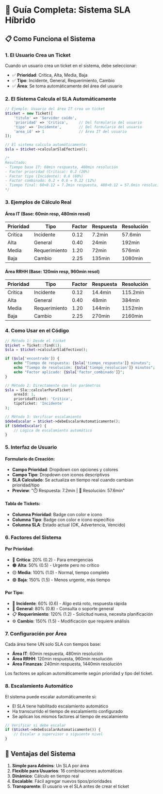 # 🎯 Guía Completa: Sistema SLA Híbrido

## 📋 Como Funciona el Sistema

### 1. **El Usuario Crea un Ticket**
Cuando un usuario crea un ticket en el sistema, debe seleccionar:
- ✅ **Prioridad**: Crítica, Alta, Media, Baja
- ✅ **Tipo**: Incidente, General, Requerimiento, Cambio
- ✅ **Área**: Se toma automáticamente del área del usuario

### 2. **El Sistema Calcula el SLA Automáticamente**
```php
// Ejemplo: Usuario del área IT crea un ticket
$ticket = new Ticket([
    'titulo' => 'Servidor caído',
    'prioridad' => 'Critica',     // Del formulario del usuario
    'tipo' => 'Incidente',        // Del formulario del usuario
    'area_id' => 1                // Área IT del usuario
]);

// El sistema calcula automáticamente:
$sla = $ticket->calcularSlaEfectivo();

/*
Resultado:
- Tiempo base IT: 60min respuesta, 480min resolución
- Factor prioridad (Crítica): 0.2 (20%)
- Factor tipo (Incidente): 0.6 (60%) 
- Factor combinado: 0.2 × 0.6 = 0.12 (12%)
- Tiempo final: 60×0.12 = 7.2min respuesta, 480×0.12 = 57.6min resolución
*/
```

### 3. **Ejemplos de Cálculo Real**

#### Área IT (Base: 60min resp, 480min resol)
| Prioridad | Tipo | Factor | Respuesta | Resolución |
|-----------|------|--------|-----------|------------|
| Crítica | Incidente | 0.12 | 7.2min | 57.6min |
| Alta | General | 0.40 | 24min | 192min |
| Media | Requerimiento | 1.20 | 72min | 576min |
| Baja | Cambio | 2.25 | 135min | 1080min |

#### Área RRHH (Base: 120min resp, 960min resol)
| Prioridad | Tipo | Factor | Respuesta | Resolución |
|-----------|------|--------|-----------|------------|
| Crítica | Incidente | 0.12 | 14.4min | 115.2min |
| Alta | General | 0.40 | 48min | 384min |
| Media | Requerimiento | 1.20 | 144min | 1152min |
| Baja | Cambio | 2.25 | 270min | 2160min |

### 4. **Como Usar en el Código**

```php
// Método 1: Desde el ticket
$ticket = Ticket::find(1);
$sla = $ticket->calcularSlaEfectivo();

if ($sla['encontrado']) {
    echo "Tiempo de respuesta: {$sla['tiempo_respuesta']} minutos";
    echo "Tiempo de resolución: {$sla['tiempo_resolucion']} minutos";
    echo "Factor aplicado: {$sla['factor_combinado']}";
}

// Método 2: Directamente con los parámetros
$sla = Sla::calcularParaTicket(
    areaId: 1,
    prioridadTicket: 'Critica', 
    tipoTicket: 'Incidente'
);

// Método 3: Verificar escalamiento
$debeEscalar = $ticket->debeEscalarAutomaticamente();
if ($debeEscalar) {
    // Lógica de escalamiento automático
}
```

### 5. **Interfaz de Usuario**

#### Formulario de Creación:
- **Campo Prioridad**: Dropdown con opciones y colores
- **Campo Tipo**: Dropdown con iconos descriptivos
- **SLA Calculado**: Se actualiza en tiempo real cuando cambian prioridad/tipo
- **Preview**: "⏱️ Respuesta: 7.2min | 🔧 Resolución: 57.6min"

#### Tabla de Tickets:
- **Columna Prioridad**: Badge con color e icono
- **Columna Tipo**: Badge con color e icono específico
- **Columna SLA**: Estado actual (OK, Advertencia, Vencido)

### 6. **Factores del Sistema**

#### Por Prioridad:
- 🔴 **Crítica**: 20% (0.2) - Para emergencias
- 🟠 **Alta**: 50% (0.5) - Urgente pero no crítico
- 🟡 **Media**: 100% (1.0) - Normal, tiempo completo
- 🟢 **Baja**: 150% (1.5) - Menos urgente, más tiempo

#### Por Tipo:
- 🚨 **Incidente**: 60% (0.6) - Algo está roto, respuesta rápida
- 💬 **General**: 80% (0.8) - Consulta o soporte general
- 📋 **Requerimiento**: 120% (1.2) - Solicitud nueva, necesita planificación
- ⚙️ **Cambio**: 150% (1.5) - Modificación que requiere análisis

### 7. **Configuración por Área**

Cada área tiene UN solo SLA con tiempos base:
- **Área IT**: 60min respuesta, 480min resolución
- **Área RRHH**: 120min respuesta, 960min resolución
- **Área Finanzas**: 240min respuesta, 1440min resolución

Los factores se aplican automáticamente según prioridad y tipo del ticket.

### 8. **Escalamiento Automático**

El sistema puede escalar automáticamente si:
- El SLA tiene habilitado escalamiento automático
- Ha transcurrido el tiempo de escalamiento configurado
- Se aplican los mismos factores al tiempo de escalamiento

```php
// Verificar si debe escalar
if ($ticket->debeEscalarAutomaticamente()) {
    // Escalar a supervisor o siguiente nivel
}
```

## 🎯 Ventajas del Sistema

1. **Simple para Admins**: Un SLA por área
2. **Flexible para Usuarios**: 16 combinaciones automáticas
3. **Dinámico**: Cálculo en tiempo real
4. **Escalable**: Fácil agregar nuevos tipos/prioridades
5. **Transparente**: El usuario ve el SLA antes de crear el ticket
